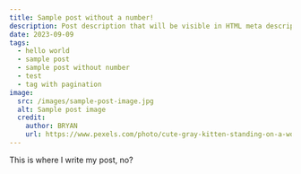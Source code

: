 ```yaml
---
title: Sample post without a number!
description: Post description that will be visible in HTML meta description.
date: 2023-09-09
tags:
  - hello world
  - sample post
  - sample post without number
  - test
  - tag with pagination
image:
  src: /images/sample-post-image.jpg
  alt: Sample post image
  credit:
    author: BRYAN
    url: https://www.pexels.com/photo/cute-gray-kitten-standing-on-a-wooden-flooring-774731/
---
```


This is where I write my post, no?